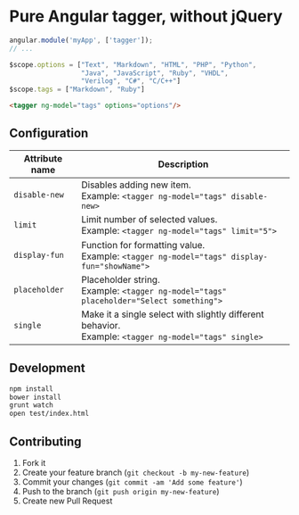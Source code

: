 # Pure Angular tagger, without jQuery

```js
angular.module('myApp', ['tagger']);
// ...

$scope.options = ["Text", "Markdown", "HTML", "PHP", "Python",
                  "Java", "JavaScript", "Ruby", "VHDL",
                  "Verilog", "C#", "C/C++"]
$scope.tags = ["Markdown", "Ruby"]
```


```html
<tagger ng-model="tags" options="options"/>
```

## Configuration


Attribute name  | Description
            ----|---
`disable-new`   | Disables adding new item. <br/> Example: `<tagger ng-model="tags" disable-new>`
`limit`         | Limit number of selected values. <br/> Example: `<tagger ng-model="tags" limit="5">`
`display-fun`   | Function for formatting value. <br/> Example: `<tagger ng-model="tags" display-fun="showName">`
`placeholder`   | Placeholder string. <br/> Example: `<tagger ng-model="tags" placeholder="Select something">`
`single`        | Make it a single select with slightly different behavior. <br/> Example: `<tagger ng-model="tags" single>`


## Development

```bash
npm install
bower install
grunt watch
open test/index.html
```

## Contributing

1. Fork it
2. Create your feature branch (`git checkout -b my-new-feature`)
3. Commit your changes (`git commit -am 'Add some feature'`)
4. Push to the branch (`git push origin my-new-feature`)
5. Create new Pull Request

